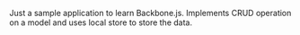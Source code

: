 Just a sample application to learn Backbone.js. Implements CRUD operation on a model and uses local store to store the data.
